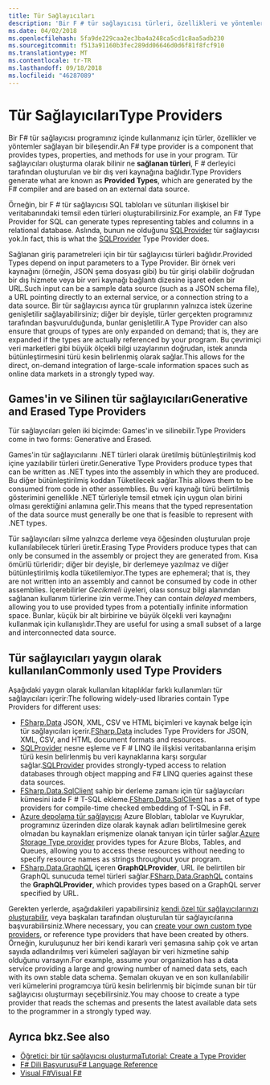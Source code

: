 ```yaml
---
title: Tür Sağlayıcıları
description: 'Bir F # tür sağlayıcısı türleri, özellikleri ve yöntemleri programlarınızda kullanmak için sağlayan bir bileşeni nasıl olduğunu öğrenin.'
ms.date: 04/02/2018
ms.openlocfilehash: 5fa9de229caa2ec3ba4a248ca5cd1c8aa5adb230
ms.sourcegitcommit: f513a91160b3fec289dd06646d0d6f81f8fcf910
ms.translationtype: MT
ms.contentlocale: tr-TR
ms.lasthandoff: 09/18/2018
ms.locfileid: "46287089"
---
```

# <a name="type-providers"></a><span data-ttu-id="fafcc-103">Tür Sağlayıcıları</span><span class="sxs-lookup"><span data-stu-id="fafcc-103">Type Providers</span></span>

<span data-ttu-id="fafcc-104">Bir F# tür sağlayıcısı programınız içinde kullanmanız için türler, özellikler ve yöntemler sağlayan bir bileşendir.</span><span class="sxs-lookup"><span data-stu-id="fafcc-104">An F# type provider is a component that provides types, properties, and methods for use in your program.</span></span> <span data-ttu-id="fafcc-105">Tür sağlayıcıları oluşturma olarak bilinir ne **sağlanan türleri**, F # derleyici tarafından oluşturulan ve bir dış veri kaynağına bağlıdır.</span><span class="sxs-lookup"><span data-stu-id="fafcc-105">Type Providers generate what are known as **Provided Types**, which are generated by the F# compiler and are based on an external data source.</span></span>

<span data-ttu-id="fafcc-106">Örneğin, bir F # tür sağlayıcısı SQL tabloları ve sütunları ilişkisel bir veritabanındaki temsil eden türleri oluşturabilirsiniz.</span><span class="sxs-lookup"><span data-stu-id="fafcc-106">For example, an F# Type Provider for SQL can generate types representing tables and columns in a relational database.</span></span> <span data-ttu-id="fafcc-107">Aslında, bunun ne olduğunu [SQLProvider](https://fsprojects.github.io/SQLProvider/) tür sağlayıcısı yok.</span><span class="sxs-lookup"><span data-stu-id="fafcc-107">In fact, this is what the [SQLProvider](https://fsprojects.github.io/SQLProvider/) Type Provider does.</span></span>

<span data-ttu-id="fafcc-108">Sağlanan giriş parametreleri için bir tür sağlayıcısı türleri bağlıdır.</span><span class="sxs-lookup"><span data-stu-id="fafcc-108">Provided Types depend on input parameters to a Type Provider.</span></span> <span data-ttu-id="fafcc-109">Bir örnek veri kaynağını (örneğin, JSON şema dosyası gibi) bu tür girişi olabilir doğrudan bir dış hizmete veya bir veri kaynağı bağlantı dizesine işaret eden bir URL.</span><span class="sxs-lookup"><span data-stu-id="fafcc-109">Such input can be a sample data source (such as a JSON schema file), a URL pointing directly to an external service, or a connection string to a data source.</span></span> <span data-ttu-id="fafcc-110">Bir tür sağlayıcısı ayrıca tür gruplarının yalnızca istek üzerine genişletilir sağlayabilirsiniz; diğer bir deyişle, türler gerçekten programınız tarafından başvurulduğunda, bunlar genişletilir.</span><span class="sxs-lookup"><span data-stu-id="fafcc-110">A Type Provider can also ensure that groups of types are only expanded on demand; that is, they are expanded if the types are actually referenced by your program.</span></span> <span data-ttu-id="fafcc-111">Bu çevrimiçi veri marketleri gibi büyük ölçekli bilgi uzaylarının doğrudan, istek anında bütünleştirmesini türü kesin belirlenmiş olarak sağlar.</span><span class="sxs-lookup"><span data-stu-id="fafcc-111">This allows for the direct, on-demand integration of large-scale information spaces such as online data markets in a strongly typed way.</span></span>

## <a name="generative-and-erased-type-providers"></a><span data-ttu-id="fafcc-112">Games'in ve Silinen tür sağlayıcıları</span><span class="sxs-lookup"><span data-stu-id="fafcc-112">Generative and Erased Type Providers</span></span>

<span data-ttu-id="fafcc-113">Tür sağlayıcıları gelen iki biçimde: Games'in ve silinebilir.</span><span class="sxs-lookup"><span data-stu-id="fafcc-113">Type Providers come in two forms: Generative and Erased.</span></span>

<span data-ttu-id="fafcc-114">Games'in tür sağlayıcılarını .NET türleri olarak üretilmiş bütünleştirilmiş kod içine yazılabilir türleri üretir.</span><span class="sxs-lookup"><span data-stu-id="fafcc-114">Generative Type Providers produce types that can be written as .NET types into the assembly in which they are produced.</span></span> <span data-ttu-id="fafcc-115">Bu diğer bütünleştirilmiş koddan Tüketilecek sağlar.</span><span class="sxs-lookup"><span data-stu-id="fafcc-115">This allows them to be consumed from code in other assemblies.</span></span> <span data-ttu-id="fafcc-116">Bu veri kaynağı türü belirtilmiş gösterimini genellikle .NET türleriyle temsil etmek için uygun olan birini olması gerektiğini anlamına gelir.</span><span class="sxs-lookup"><span data-stu-id="fafcc-116">This means that the typed representation of the data source must generally be one that is feasible to represent with .NET types.</span></span>

<span data-ttu-id="fafcc-117">Tür sağlayıcıları silme yalnızca derleme veya öğesinden oluşturulan proje kullanılabilecek türleri üretir.</span><span class="sxs-lookup"><span data-stu-id="fafcc-117">Erasing Type Providers produce types that can only be consumed in the assembly or project they are generated from.</span></span> <span data-ttu-id="fafcc-118">Kısa ömürlü türleridir; diğer bir deyişle, bir derlemeye yazılmaz ve diğer bütünleştirilmiş kodla tüketilemiyor.</span><span class="sxs-lookup"><span data-stu-id="fafcc-118">The types are ephemeral; that is, they are not written into an assembly and cannot be consumed by code in other assemblies.</span></span> <span data-ttu-id="fafcc-119">İçerebilirler *Gecikmeli* üyeleri, olası sonsuz bilgi alanından sağlanan kullanım türlerine izin verme.</span><span class="sxs-lookup"><span data-stu-id="fafcc-119">They can contain *delayed* members, allowing you to use provided types from a potentially infinite information space.</span></span> <span data-ttu-id="fafcc-120">Bunlar, küçük bir alt birbirine ve büyük ölçekli veri kaynağını kullanmak için kullanışlıdır.</span><span class="sxs-lookup"><span data-stu-id="fafcc-120">They are useful for using a small subset of a large and interconnected data source.</span></span>

## <a name="commonly-used-type-providers"></a><span data-ttu-id="fafcc-121">Tür sağlayıcıları yaygın olarak kullanılan</span><span class="sxs-lookup"><span data-stu-id="fafcc-121">Commonly used Type Providers</span></span>

<span data-ttu-id="fafcc-122">Aşağıdaki yaygın olarak kullanılan kitaplıklar farklı kullanımları tür sağlayıcıları içerir:</span><span class="sxs-lookup"><span data-stu-id="fafcc-122">The following widely-used libraries contain Type Providers for different uses:</span></span>

- <span data-ttu-id="fafcc-123">[FSharp.Data](https://fsharp.github.io/FSharp.Data/) JSON, XML, CSV ve HTML biçimleri ve kaynak belge için tür sağlayıcıları içerir.</span><span class="sxs-lookup"><span data-stu-id="fafcc-123">[FSharp.Data](https://fsharp.github.io/FSharp.Data/) includes Type Providers for JSON, XML, CSV, and HTML document formats and resources.</span></span>
- <span data-ttu-id="fafcc-124">[SQLProvider](https://fsprojects.github.io/SQLProvider/) nesne eşleme ve F # LINQ ile ilişkisi veritabanlarına erişim türü kesin belirlenmiş bu veri kaynaklarına karşı sorgular sağlar.</span><span class="sxs-lookup"><span data-stu-id="fafcc-124">[SQLProvider](https://fsprojects.github.io/SQLProvider/) provides strongly-typed access to relation databases through object mapping and F# LINQ queries against these data sources.</span></span>
- <span data-ttu-id="fafcc-125">[FSharp.Data.SqlClient](https://fsprojects.github.io/FSharp.Data.SqlClient/) sahip bir derleme zamanı için tür sağlayıcıları kümesini iade F # T-SQL ekleme.</span><span class="sxs-lookup"><span data-stu-id="fafcc-125">[FSharp.Data.SqlClient](https://fsprojects.github.io/FSharp.Data.SqlClient/) has a set of type providers for compile-time checked embedding of T-SQL in F#.</span></span>
- <span data-ttu-id="fafcc-126">[Azure depolama tür sağlayıcısı](https://fsprojects.github.io/AzureStorageTypeProvider/) Azure Blobları, tablolar ve Kuyruklar, programınız üzerinden dize olarak kaynak adları belirtilmesine gerek olmadan bu kaynakları erişmenize olanak tanıyan için türler sağlar.</span><span class="sxs-lookup"><span data-stu-id="fafcc-126">[Azure Storage Type provider](https://fsprojects.github.io/AzureStorageTypeProvider/) provides types for Azure Blobs, Tables, and Queues, allowing you to access these resources without needing to specify resource names as strings throughout your program.</span></span>
- <span data-ttu-id="fafcc-127">[FSharp.Data.GraphQL](https://fsprojects.github.io/FSharp.Data.GraphQL/index.html) içeren **GraphQLProvider**, URL ile belirtilen bir GraphQL sunucuda temel türleri sağlar.</span><span class="sxs-lookup"><span data-stu-id="fafcc-127">[FSharp.Data.GraphQL](https://fsprojects.github.io/FSharp.Data.GraphQL/index.html) contains the **GraphQLProvider**, which provides types based on a GraphQL server specified by URL.</span></span>

<span data-ttu-id="fafcc-128">Gerekten yerlerde, aşağıdakileri yapabilirsiniz [kendi özel tür sağlayıcılarınızı oluşturabilir](creating-a-type-provider.md), veya başkaları tarafından oluşturulan tür sağlayıcılarına başvurabilirsiniz.</span><span class="sxs-lookup"><span data-stu-id="fafcc-128">Where necessary, you can [create your own custom type providers](creating-a-type-provider.md), or reference type providers that have been created by others.</span></span> <span data-ttu-id="fafcc-129">Örneğin, kuruluşunuz her biri kendi kararlı veri şemasına sahip çok ve artan sayıda adlandırılmış veri kümeleri sağlayan bir veri hizmetine sahip olduğunu varsayın.</span><span class="sxs-lookup"><span data-stu-id="fafcc-129">For example, assume your organization has a data service providing a large and growing number of named data sets, each with its own stable data schema.</span></span> <span data-ttu-id="fafcc-130">Şemaları okuyan ve en son kullanılabilir veri kümelerini programcıya türü kesin belirlenmiş bir biçimde sunan bir tür sağlayıcısı oluşturmayı seçebilirsiniz.</span><span class="sxs-lookup"><span data-stu-id="fafcc-130">You may choose to create a type provider that reads the schemas and presents the latest available data sets to the programmer in a strongly typed way.</span></span>

## <a name="see-also"></a><span data-ttu-id="fafcc-131">Ayrıca bkz.</span><span class="sxs-lookup"><span data-stu-id="fafcc-131">See also</span></span>

- [<span data-ttu-id="fafcc-132">Öğretici: bir tür sağlayıcısı oluşturma</span><span class="sxs-lookup"><span data-stu-id="fafcc-132">Tutorial: Create a Type Provider</span></span>](creating-a-type-provider.md)
- [<span data-ttu-id="fafcc-133">F# Dili Başvurusu</span><span class="sxs-lookup"><span data-stu-id="fafcc-133">F# Language Reference</span></span>](../../language-reference/index.md)
- [<span data-ttu-id="fafcc-134">Visual F#</span><span class="sxs-lookup"><span data-stu-id="fafcc-134">Visual F#</span></span>](../../index.md)
